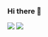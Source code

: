### Hi there 👋

<img src="https://github-readme-stats.vercel.app/api?username=TomasSerra&count_private=true&show_icons=true&theme=dark" style="width='500px'"/>
<img src="https://github-readme-stats.vercel.app/api/top-langs/?username=TomasSerra&layout=compact"/>
